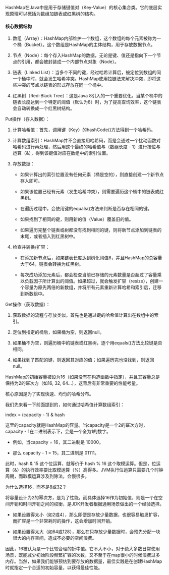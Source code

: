 
HashMap在Java中是用于存储键值对（Key-Value）的核心集合类。它的底层实现原理可以概括为数组加链表或红黑树的结构。

#### 核心数据结构

1. 数组（Array）：HashMap内部维护一个数组，这个数组的每个元素被称为一个桶（Bucket）。这个数组是HashMap的主体结构，用于存放数据节点。
    
2. 节点（Node）：每个存入HashMap的数据，无论是键、值还是指向下一个节点的引用，都会被封装成一个内部节点对象（Node）。
    
3. 链表（Linked List）：当多个不同的键，经过哈希计算后，被定位到数组的同一个桶中时，就会发生哈希冲突。HashMap使用拉链法来解决冲突，即将这些冲突的节点以链表的形式存放在同一个桶中。
    
4. 红黑树（Red-Black Tree）：这是Java 8引入的一个重要优化。当某个桶中的链表长度达到一个特定的阈值（默认为8）时，为了提高查询效率，这个链表会自动转换成一个红黑树结构。
    

Put操作（存入数据）：

1. 计算哈希值：首先，调用键（Key）的hashCode()方法得到一个哈希码。
    
2. 计算数组索引：HashMap并不会直接用哈希码，而是会通过一个扰动函数对哈希码进行再处理，然后用这个最终的哈希值与（数组长度 - 1）进行按位与运算（&），得到该键值对应在数组中的索引位置。
    
3. 存放数据：
    
    - 如果计算出的索引位置没有任何元素（桶是空的），则直接创建一个新节点存入即可。
        
    - 如果该位置已经有元素（发生哈希冲突），则需要遍历这个桶中的链表或红黑树。
        
    - 在遍历过程中，会使用键的equals()方法来判断是否存在相同的键。
        
    - 如果找到了相同的键，则用新的值（Value）覆盖旧的值。
        
    - 如果遍历完整个链表或树都没有找到相同的键，则将新节点添加到链表的末尾，或者插入到红黑树中。
        
4. 检查并转换/扩容：
    
    - 在添加新节点后，如果链表长度达到树化阈值8，并且HashMap的总容量大于64，链表会转换为红黑树。
        
    - 每次成功添加元素后，都会检查当前已存储的元素数量是否超过了容量乘以负载因子所计算出的阈值。如果超过，就会触发扩容（resize），创建一个容量为原先两倍的新数组，并将所有元素重新计算哈希和索引后，迁移到新数组中。
        

Get操作（获取数据）：

1. 获取数据的流程与存放类似。首先也是通过键的哈希值计算出在数组中的索引。
    
2. 定位到指定的桶后，如果桶为空，则返回null。
    
3. 如果桶不为空，则遍历桶中的链表或红黑树，逐个用equals()方法比较键是否相同。
    
4. 如果找到了匹配的键，则返回其对应的值；如果遍历完也没找到，则返回null。
    


HashMap的初始容量被设为16（如果没有在构造函数中指定），并且其容量总是保持为2的幂次方（如16, 32, 64...），这背后有非常重要的性能考量。

核心原因是为了实现快速、均匀的哈希分布。

我们先来看一下前面提到的，如何通过哈希值计算数组索引：

index = (capacity - 1) & hash

这里的capacity就是HashMap的容量。当capacity是一个2的幂次方时，capacity - 1在二进制表示下，会是一个全为1的数字。

- 例如，当capacity = 16，其二进制是 10000。
    
- 那么 capacity - 1 = 15，其二进制是 01111。
    

此时，hash & 15 这个位运算，就等价于 hash % 16 这个取模运算。但是，位运算（&）的执行效率要比取模运算（%）高得多。JVM执行位运算只需要几个时钟周期，而取模运算涉及到除法，会慢很多。

为什么选择16，而不是8或32？

将容量设计为2的幂次方，是为了性能。而具体选择16作为初始值，则是一个在空间开销和时间开销之间的权衡，是JDK开发者根据通用场景做出的一个经验选择。

- 如果设置得太小（如2或4），那么即便是存放少量数据，也很容易触发扩容，而扩容是一个非常耗时的操作，这会增加时间开销。
    
- 如果设置得太大（如64或128），那么在只存放少量数据时，会预先分配一块很大的内存空间，造成不必要的空间浪费。
    

因此，16被认为是一个比较合理的折中值。它不大不小，对于绝大多数日常使用场景，既能减少初始阶段频繁扩容的次数，又不至于在map很小的时候浪费过多内存。当然，如果我们能够预估到要存放的数据量，最佳实践是在创建HashMap时就指定一个合适的初始容量，以获得最佳性能。